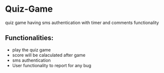 # Quiz-Game
quiz game having sms authentication with timer and comments functionality

## Functionalities:
- play the quiz game
- score will be calaculated after game
- sms authentication
- User functionality to report for any bug
